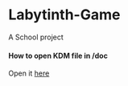 # Labytinth-Game
A School project

#### How to open KDM file in /doc
Open it [here](https://klassenkarte.de/kdm/index.html)